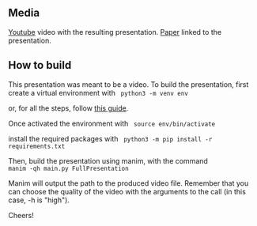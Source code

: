 ## Media

[Youtube](https://youtu.be/MGfgmy_0JM4) video with the resulting presentation.
[Paper](https://arxiv.org/abs/2303.04478) linked to the presentation.

## How to build

This presentation was meant to be a video.
To build the presentation, first create a virtual environment with 
<code>
python3 -m venv env
</code> 

or, for all the steps, follow [this guide](https://packaging.python.org/en/latest/guides/installing-using-pip-and-virtual-environments/).

Once activated the environment with 
<code>
source env/bin/activate
</code>

install the required packages with
<code>
python3 -m pip install -r requirements.txt
</code>

Then, build the presentation using manim, with the command
<code>
manim -qh main.py FullPresentation
</code>

Manim will output the path to the produced video file.
Remember that you can choose the quality of the video with the arguments to the call (in this case, -h is "high").

Cheers!

